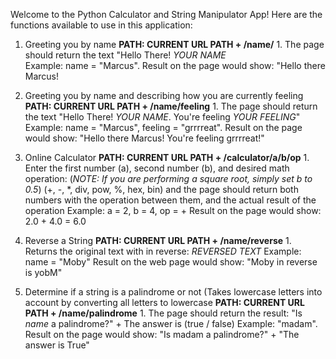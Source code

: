 Welcome to the Python Calculator and String Manipulator App! Here are the functions available to use in this application:
    
  1.   Greeting you by name
        **PATH: CURRENT URL PATH + /name/**
            1. The page should return the text \"Hello There! *YOUR NAME*      
                Example: name = "Marcus". 
                    Result on the page would show: "Hello there Marcus!
 
  2.  Greeting you by name and describing how you are currently feeling
        **PATH: CURRENT URL PATH + /name/feeling**
            1. The page should return the text "Hello There! *YOUR NAME*. You're feeling *YOUR FEELING*"
                Example: name = "Marcus", feeling = "grrrreat". 
                    Result on the page would show: "Hello there Marcus! You're feeling grrrreat!"
    
  3.  Online Calculator 
        **PATH: CURRENT URL PATH + /calculator/a/b/op**
            1. Enter the first number (a), second number (b), and desired math operation:
            (*NOTE: If you are performing a square root, simply set b to 0.5*)
            (+, -, *, div, pow, %, hex, bin) and the page should return both numbers with the operation between them, and the actual result of the operation
                Example: a = 2, b = 4, op = +
                    Result on the page would show: 2.0 + 4.0 = 6.0
    
  4.  Reverse a String
        **PATH: CURRENT URL PATH + /name/reverse**
            1. Returns the original text with in reverse: *REVERSED TEXT* 
                Example: name = "Moby" 
                    Result on the web page would show: "Moby in reverse is yobM"

  5.  Determine if a string is a palindrome or not (Takes lowercase letters into account by converting all letters to lowercase
        **PATH: CURRENT URL PATH + /name/palindrome**
            1. The page should return the result: "Is *name* a palindrome?" + 
               The answer is (true / false)
                Example: "madam".
                    Result on the page would show: "Is madam a palindrome?" + "The answer is True"

